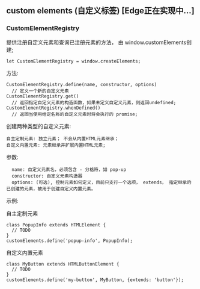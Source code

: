## custom elements (自定义标签) [Edge正在实现中...]
    
  ### CustomElementRegistry
  提供注册自定义元素和查询已注册元素的方法， 由 window.customElements创建;

    let CustomElementRegistry = window.createElements;
  
  方法:
    
    CustomElementRegistry.define(name, constructor, options)
      // 定义一个新的自定义元素
    CustomElementRegistry.get()
      // 返回指定自定义元素的构造函数，如果未定义自定义元素，则返回undefined;
    CustomElementRegistry.whenDefined()
      // 返回当使用给定名称的自定义元素时将会执行的 promise; 

  创建两种类型的自定义元素:

    自主定制元素: 独立元素； 不会从内置HTML元素继承；
    自定义内置元素: 元素继承并扩展内置HTML元素;
  
  参数:
  ```
    name: 自定义元素名，必须包含 - 分格符，如 pop-up
    constructor: 自定义元素构造器
    options: (可选), 控制元素如何定义，目前只支行一个选项， extends， 指定继承的已创建的元素，被用于创建自定义内置元素。
  ```
  
  示例:
    
  自主定制元素

    class PopupInfo extends HTMLElement {
      // TODO
    }
    customElements.define('popup-info', PopupInfo);

  自定义内置元素

    class MyButton extends HTMLButtonElement {
      // TODO
    }
    customElements.define('my-button', MyButton, {extends: 'button'});